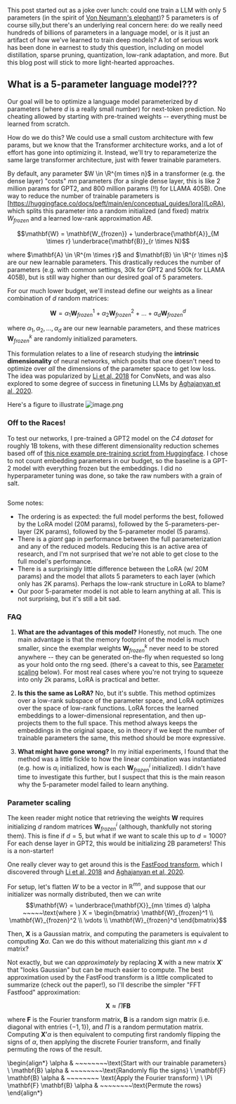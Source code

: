 This post started out as a joke over lunch: could one train a LLM with only 5 parameters (in the spirit of [Von Neumann's elephant](https://en.wikipedia.org/wiki/Von_Neumann%27s_elephant))? 5 parameters is of course silly,but there's an underlying real concern here: do we really need hundreds of billions of parameters in a language model, or is it just an artifact of how we've learned to train deep models? A lot of serious work has been done in earnest to study this question, including on model distillation, sparse pruning, quantization, low-rank adaptation, and more. But this blog post will stick to more light-hearted approaches.


## What is a 5-parameter language model???

Our goal will be to optimize a language model parameterized by $d$ parameters (where $d$ is a really small number) for next-token prediction. No cheating allowed by starting with pre-trained weights -- everything must be learned from scratch.

How do we do this? We could use a small custom architecture with few params, but we know that the Transformer architecture works, and a lot of effort has gone into optimizing it. Instead, we'll try to reparameterize the same large transformer architecture, just with fewer trainable parameters.

By default, any parameter $W \in \R^{m times n}$ in a transformer (e.g. the dense layer) "costs" $mn$ parameters (for a single dense layer, this is like 2 million params for GPT2, and 800 million params (!!) for LLAMA 405B). One way to reduce the number of trainable parameters is [https://huggingface.co/docs/peft/main/en/conceptual_guides/lora](LoRA), which splits this parameter into a random initialized (and fixed) matrix $W_{frozen}$ and a learned low-rank approximation $AB$.

$$\mathbf{W} = \mathbf{W_{frozen}} + \underbrace{\mathbf{A}}_{M \times r} \underbrace{\mathbf{B}}_{r \times N}$$

where $\mathbf{A} \in \R^{m \times r}$ and $\mathbf{B} \in \R^{r \times n}$ are our new learnable parameters. This drastically reduces the number of parameters (e.g. with common settings, 30k for GPT2 and 500k for LLAMA 405B), but is still way higher than our desired goal of 5 parameters.

For our much lower budget, we'll instead define our weights as a linear combination of $d$ random matrices:

$$\mathbf{W} = \alpha_1 \mathbf{W}_{frozen}^1 + \alpha_2 \mathbf{W}_{frozen}^2 + \ldots + \alpha_d \mathbf{W}_{frozen}^d$$

where $\alpha_1, \alpha_2, \dots, \alpha_d$ are our new learnable parameters, and these matrices $\mathbf{W}_{frozen}^k$ are randomly initialized parameters.

This formulation relates to a line of research studying the **intrinsic dimensionality** of neural networks, which posits that one doesn't need to optimize over _all_ the dimensions of the parameter space to get low loss. The idea was popularized by [Li et al, 2018](https://arxiv.org/pdf/1804.08838) for ConvNets, and was also explored to some degree of success in finetuning LLMs by [Aghajanyan et al, 2020](https://arxiv.org/abs/2012.13255). 

Here's a figure to illustrate
![image.png]({{site.url}}{{site.baseurl}}/assets/posts/gpt2smol/)

### Off to the Races!

To test our networks, I pre-trained a GPT2 model on the *C4 dataset* for roughly 1B tokens, with these different dimensionality reduction schemes based off of [this nice example pre-training script from Huggingface](https://github.com/huggingface/transformers/blob/main/examples/flax/language-modeling/run_clm_flax.py). I chose to not count embedding parameters in our budget, so the baseline is a GPT-2 model with everything frozen but the embeddings. I did no hyperparameter tuning was done, so take the raw numbers with a grain of salt.

<image src=""> </image>

Some notes:

- The ordering is as expected: the full model performs the best, followed by the LoRA model (20M params), followed by the 5-parameters-per-layer (2K params), followed by the 5-parameter model (5 params).
- There is a *giant* gap in performance between the full parameterization and any of the reduced models. Reducing this is an active area of research, and I'm not surprised that we're not able to get close to the full model's performance.
- There is a surprisingly little difference between the LoRA (w/ 20M params) and the model that allots 5 parameters to each layer (which only has 2K params). Perhaps the low-rank structure in LoRA to blame?
- Our poor 5-parameter model is not able to learn anything at all. This is not surprising, but it's still a bit sad.

### FAQ

1. **What are the advantages of this model?** Honestly, not much. The one main advantage is that the memory footprint of the model is much smaller, since the exemplar weights $\mathbf{W}_{frozen}^k$ never need to be stored anywhere -- they can be generated on-the-fly when requested so long as your hold onto the rng seed. (there's a caveat to this, see [Parameter scaling](#parameter-scaling) below). For most real cases where you're not trying to squeeze into only 2k params, LoRA is practical and better.

2. **Is this the same as LoRA?** No, but it's subtle. This method optimizes over a low-rank subspace of the parameter space, and LoRA optimizes over the space of low-rank functions. LoRA forces the learned embeddings to a lower-dimensional representation, and then up-projects them to the full space. This method always keeps the embeddings in the original space, so in theory if we kept the number of trainable parameters the same, this method should be more expressive.

3. **What might have gone wrong?** In my initial experiments, I found that the method was a little fickle to how the linear combination was instantiated (e.g. how is $\alpha_i$ initialized, how is each $\mathbf{W}_{frozen}^i$ initialized). I didn't have time to investigate this further, but I suspect that this is the main reason why the 5-parameter model failed to learn anything.

### Parameter scaling

The keen reader might notice that retrieving the weights $\mathbf{W}$ requires initializing $d$ random matrices $\mathbf{W}_{frozen}^i$ (although, thankfully not storing them). This is fine if $d=5$, but what if we want to scale this up to $d=1000$? For each dense layer in GPT2, this would be initializing 2B parameters! This is a non-starter!

One really clever way to get around this is the [FastFood transform](https://proceedings.mlr.press/v28/le13.pdf), which I discovered through [Li et al, 2018](https://arxiv.org/pdf/1804.08838) and [Aghajanyan et al, 2020](https://arxiv.org/abs/2012.13255). 

For setup, let's flatten $W$ to be a vector in $\mathbb{R}^{mn}$, and suppose that our initializer was normally distributed, then we can write 
$$\mathbf{W} = \underbrace{\mathbf{X}}_{mn \times d}
\alpha ~~~~~\text{where } X = \begin{bmatrix}
\mathbf{W}_{frozen}^1 \\
\mathbf{W}_{frozen}^2 \\
\vdots \\
\mathbf{W}_{frozen}^d
\end{bmatrix}$$

Then, $\mathbf{X}$ is a Gaussian matrix, and computing the parameters is equivalent to computing $\mathbf{X}\alpha$. Can we do this without materializing this giant $mn \times d$ matrix? 

Not exactly, but we can *approximately* by replacing $\mathbf{X}$ with a new matrix $\mathbf{X}'$ that "looks Gaussian" but can be much easier to compute. The best approximation used by the FastFood transform is a little complicated to summarize (check out the paper!), so I'll describe the simpler "FFT Fastfood" approximation:

$$\mathbf{X} \approx \Pi \mathbf{F} \mathbf{B}$$

where $\mathbf{F}$ is the Fourier transform matrix, $\mathbf{B}$ is a random sign matrix (i.e. diagonal with entries $\{-1, 1\}$), and $\Pi$ is a random permutation matrix. Computing $\mathbf{X'}\alpha$ is then equivalent to computing first randomly flipping the signs of $\alpha$, then applying the discrete Fourier transform, and finally permuting the rows of the result. 

\begin{align*}
\alpha & ~~~~~~~~\text{Start with our trainable parameters} \\
\mathbf{B} \alpha &  ~~~~~~~~\text{Randomly flip the signs} \\
\mathbf{F} \mathbf{B} \alpha & ~~~~~~~~ \text{Apply the Fourier transform} \\
\Pi \mathbf{F} \mathbf{B} \alpha &  ~~~~~~~~\text{Permute the rows}
\end{align*}


